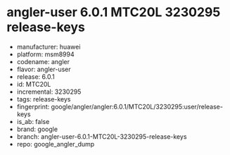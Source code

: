 # angler-user 6.0.1 MTC20L 3230295 release-keys
- manufacturer: huawei
- platform: msm8994
- codename: angler
- flavor: angler-user
- release: 6.0.1
- id: MTC20L
- incremental: 3230295
- tags: release-keys
- fingerprint: google/angler/angler:6.0.1/MTC20L/3230295:user/release-keys
- is_ab: false
- brand: google
- branch: angler-user-6.0.1-MTC20L-3230295-release-keys
- repo: google_angler_dump
